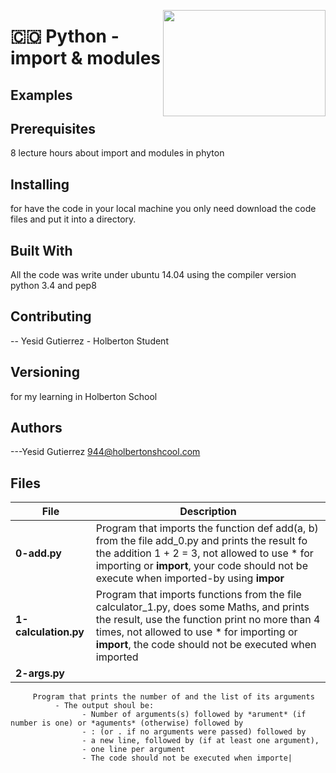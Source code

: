<p>
<img width="260" height="170" src="https://davidjohncoleman.com/wp-djc/wp-content/uploads/2017/06/HBTN-Borderless-CMYK-Logo-Vertical-Color-Black@1200ppi-300x236.png" align="right" >
</p>





# :colombia: Python - import & modules
## Examples                                                                     
## Prerequisites
8 lecture hours about import and modules in phyton                                       
## Installing

for have the code in your local machine you only need download the code files and put it into a directory.
## Built With

All the code was write under ubuntu 14.04 using the compiler version            
python 3.4 and pep8                                                             

## Contributing

-- Yesid Gutierrez - Holberton Student                                          

## Versioning
for my learning in Holberton School

## Authors

---Yesid Gutierrez  944@holbertonshcool.com                                    
                                                                               
## Files

|         File            |             Description                  |
| ------------------------| ---------------------------------------- |
| **0-add.py** | Program that imports the function def add(a, b) from the file add_0.py and prints the result fo the addition 1 + 2 = 3, not allowed to use * for importing or __import__, your code should not be execute when imported-by using __impor__|
| **1-calculation.py** | Program that imports functions from the file calculator_1.py, does some Maths, and prints the result, use the function print no more than 4 times, not allowed to use * for importing or __import__, the code should not be executed when imported|
 **2-args.py** |
		 Program that prints the number of and the list of its arguments
		 	  - The output shoul be:
			      	- Number of arguments(s) followed by *arument* (if number is one) or *aguments* (otherwise) followed by   
			      	- : (or . if no arguments were passed) followed by
			      	- a new line, followed by (if at least one argument),
			      	- one line per argument
			       	- The code should not be executed when importe|